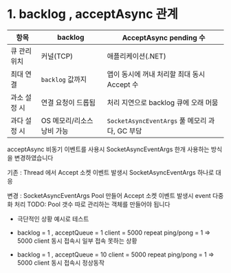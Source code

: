 # 1. backlog ,  acceptAsync 관계

| 항목 | backlog | AcceptAsync pending 수 |
| --- | --- | --- |
| 큐 관리 위치 | 커널(TCP) | 애플리케이션(.NET) |
| 최대 연결 | `backlog` 값까지 | 앱이 동시에 꺼내 처리할 최대 동시 Accept 수 |
| 과소 설정 시 | 연결 요청이 드롭됨 | 처리 지연으로 backlog 큐에 오래 머뭄 |
| 과다 설정 시 | OS 메모리/리소스 낭비 가능 | `SocketAsyncEventArgs` 풀 메모리 과다, GC 부담 |

acceptAsync 비동기 이벤트를 사용시   SocketAsyncEventArgs   한개 사용하는 방식을 변경하였습니다

기존 :  Thread 에서  Accept 소켓 이벤트 발생시   SocketAsyncEventArgs   하나로 대응

변경 :  SocketAsyncEventArgs  Pool  만들어   Accept 소켓 이벤트 발생시  event  다중화 처리
TODO:  Pool  갯수  따로 관리하는  객체를 만들어야 됩니다

- 극단적인 상황 예시로 테스트
- backlog  = 1   , acceptQueue = 1
client = 5000
repeat  ping/pong = 1
⇒  5000  client 동시 접속시  일부 접속 못하는 상황

- backlog  = 1   , acceptQueue = 10
client = 5000
repeat  ping/pong = 1
⇒ 5000 client 동시 접속시  정상동작